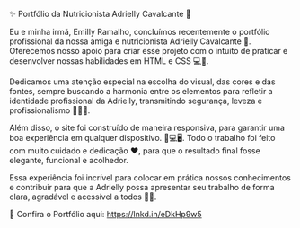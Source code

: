 ✨ Portfólio da Nutricionista Adrielly Cavalcante 🍃

Eu e minha irmã, Emilly Ramalho, concluímos recentemente o portfólio profissional da nossa amiga e nutricionista Adrielly Cavalcante 🥦. Oferecemos nosso apoio para criar esse projeto com o intuito de praticar e desenvolver nossas habilidades em HTML e CSS 💻🎨.

Dedicamos uma atenção especial na escolha do visual, das cores e das fontes, sempre buscando a harmonia entre os elementos para refletir a identidade profissional da Adrielly, transmitindo segurança, leveza e profissionalismo 💚👩‍⚕️.

Além disso, o site foi construído de maneira responsiva, para garantir uma boa experiência em qualquer dispositivo. 📱💻🖥️. Todo o trabalho foi feito com muito cuidado e dedicação ❤️, para que o resultado final fosse elegante, funcional e acolhedor.

Essa experiência foi incrível para colocar em prática nossos conhecimentos e contribuir para que a Adrielly possa apresentar seu trabalho de forma clara, agradável e acessível a todos 🚀🌟.

🔗 Confira o Portfólio aqui: https://lnkd.in/eDkHp9w5
